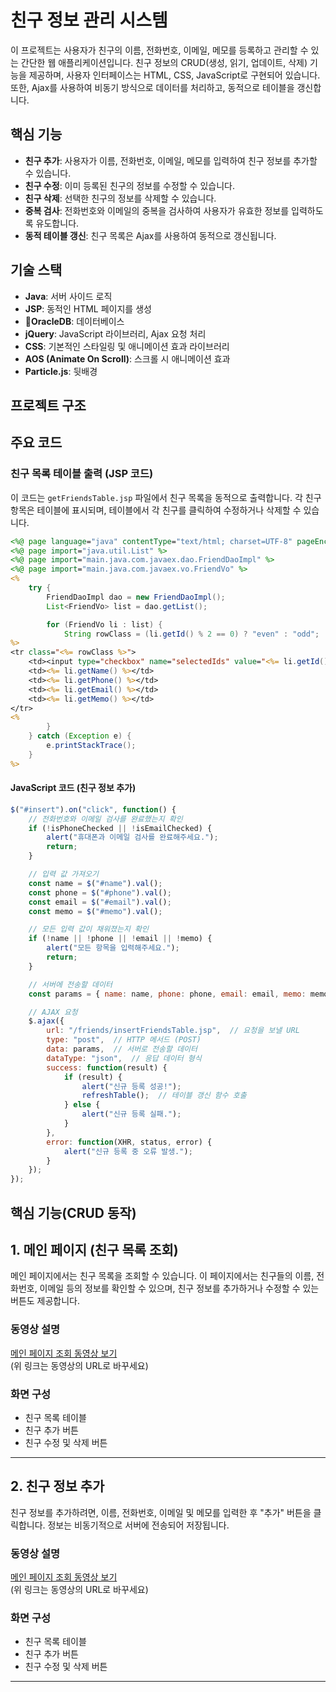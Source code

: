 # 친구 정보 관리 시스템

이 프로젝트는 사용자가 친구의 이름, 전화번호, 이메일, 메모를 등록하고 관리할 수 있는 간단한 웹 애플리케이션입니다. 친구 정보의 CRUD(생성, 읽기, 업데이트, 삭제) 기능을 제공하며, 사용자 인터페이스는 HTML, CSS, JavaScript로 구현되어 있습니다. 또한, Ajax를 사용하여 비동기 방식으로 데이터를 처리하고, 동적으로 테이블을 갱신합니다.

## 핵심 기능

- **친구 추가**: 사용자가 이름, 전화번호, 이메일, 메모를 입력하여 친구 정보를 추가할 수 있습니다.
- **친구 수정**: 이미 등록된 친구의 정보를 수정할 수 있습니다.
- **친구 삭제**: 선택한 친구의 정보를 삭제할 수 있습니다.
- **중복 검사**: 전화번호와 이메일의 중복을 검사하여 사용자가 유효한 정보를 입력하도록 유도합니다.
- **동적 테이블 갱신**: 친구 목록은 Ajax를 사용하여 동적으로 갱신됩니다.

## 기술 스택

- **Java**: 서버 사이드 로직
- **JSP**: 동적인 HTML 페이지를 생성
- **OracleDB**: 데이터베이스
- **jQuery**: JavaScript 라이브러리, Ajax 요청 처리
- **CSS**: 기본적인 스타일링 및 애니메이션 효과
  라이브러리
- **AOS (Animate On Scroll)**: 스크롤 시 애니메이션 효과
- **Particle.js**: 뒷배경

## 프로젝트 구조




## 주요 코드

### 친구 목록 테이블 출력 (JSP 코드)

이 코드는 `getFriendsTable.jsp` 파일에서 친구 목록을 동적으로 출력합니다. 각 친구 항목은 테이블에 표시되며, 테이블에서 각 친구를 클릭하여 수정하거나 삭제할 수 있습니다.

```jsp
<%@ page language="java" contentType="text/html; charset=UTF-8" pageEncoding="UTF-8" %>
<%@ page import="java.util.List" %>
<%@ page import="main.java.com.javaex.dao.FriendDaoImpl" %>
<%@ page import="main.java.com.javaex.vo.FriendVo" %>
<%
    try {
        FriendDaoImpl dao = new FriendDaoImpl();
        List<FriendVo> list = dao.getList();

        for (FriendVo li : list) {
            String rowClass = (li.getId() % 2 == 0) ? "even" : "odd";
%>
<tr class="<%= rowClass %>">
    <td><input type="checkbox" name="selectedIds" value="<%= li.getId() %>"></td>
    <td><%= li.getName() %></td>
    <td><%= li.getPhone() %></td>
    <td><%= li.getEmail() %></td>
    <td><%= li.getMemo() %></td>
</tr>
<%
        }
    } catch (Exception e) {
        e.printStackTrace();
    }
%>
```

#### JavaScript 코드 (친구 정보 추가)

```javascript
$("#insert").on("click", function() {
    // 전화번호와 이메일 검사를 완료했는지 확인
    if (!isPhoneChecked || !isEmailChecked) {
        alert("휴대폰과 이메일 검사를 완료해주세요.");
        return;
    }

    // 입력 값 가져오기
    const name = $("#name").val();
    const phone = $("#phone").val();
    const email = $("#email").val();
    const memo = $("#memo").val();

    // 모든 입력 값이 채워졌는지 확인
    if (!name || !phone || !email || !memo) {
        alert("모든 항목을 입력해주세요.");
        return;
    }

    // 서버에 전송할 데이터
    const params = { name: name, phone: phone, email: email, memo: memo };

    // AJAX 요청
    $.ajax({
        url: "/friends/insertFriendsTable.jsp",  // 요청을 보낼 URL
        type: "post",  // HTTP 메서드 (POST)
        data: params,  // 서버로 전송할 데이터
        dataType: "json",  // 응답 데이터 형식
        success: function(result) {
            if (result) {
                alert("신규 등록 성공!");
                refreshTable();  // 테이블 갱신 함수 호출
            } else {
                alert("신규 등록 실패.");
            }
        },
        error: function(XHR, status, error) {
            alert("신규 등록 중 오류 발생.");
        }
    });
});
```

## 핵심 기능(CRUD 동작)

## 1. 메인 페이지 (친구 목록 조회)

메인 페이지에서는 친구 목록을 조회할 수 있습니다. 이 페이지에서는 친구들의 이름, 전화번호, 이메일 등의 정보를 확인할 수 있으며, 친구 정보를 추가하거나 수정할 수 있는 버튼도 제공합니다.

### 동영상 설명

[메인 페이지 조회 동영상 보기](https://www.youtube.com/watch?v=example)  
(위 링크는 동영상의 URL로 바꾸세요)

### 화면 구성

- 친구 목록 테이블
- 친구 추가 버튼
- 친구 수정 및 삭제 버튼

---

## 2. 친구 정보 추가

친구 정보를 추가하려면, 이름, 전화번호, 이메일 및 메모를 입력한 후 "추가" 버튼을 클릭합니다. 정보는 비동기적으로 서버에 전송되어 저장됩니다.

### 동영상 설명

[메인 페이지 조회 동영상 보기](https://www.youtube.com/watch?v=example)  
(위 링크는 동영상의 URL로 바꾸세요)

### 화면 구성

- 친구 목록 테이블
- 친구 추가 버튼
- 친구 수정 및 삭제 버튼

---


